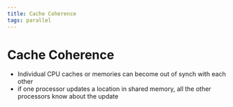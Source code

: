```yaml
---
title: Cache Coherence
tags: parallel 
---
```


# Cache Coherence
- Individual CPU caches or memories can become out of synch with each other
- if one processor updates a location in shared memory, all the other processors know about the update


